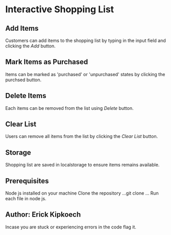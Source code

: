 # Interactive Shopping List
## Add Items
Customers can add items to the shopping list by typing in the input field and clicking the *Add* button.

## Mark Items as Purchased 
Items can be marked as 'purchased' or 'unpurchased' states by clicking the purchsed button.

## Delete Items
Each items can be removed from the list using *Delete* button.

## Clear List
Users can remove all items from the list by clicking the *Clear List* button.

## Storage
Shopping list are saved in localstorage to ensure items remains available.

## Prerequisites
Node js installed on your machine Clone the repository ...git clone ... Run each file in node js.

## Author: Erick Kipkoech
Incase you are stuck or experiencing errors in the code flag it.